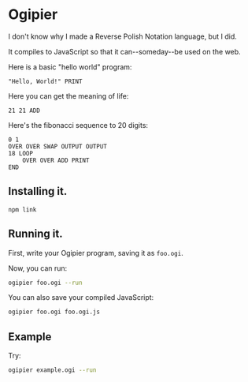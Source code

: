 # Ogipier

I don't know why I made a Reverse Polish Notation language, but I did.

It compiles to JavaScript so that it can--someday--be used on the web.

Here is a basic "hello world" program:

```ogipier
"Hello, World!" PRINT
```

Here you can get the meaning of life:

```ogipier
21 21 ADD
```

Here's the fibonacci sequence to 20 digits:

```ogipier
0 1
OVER OVER SWAP OUTPUT OUTPUT
18 LOOP
	OVER OVER ADD PRINT
END
```

## Installing it.

```
npm link
```

## Running it.

First, write your Ogipier program, saving it as `foo.ogi`.

Now, you can run:

```bash
ogipier foo.ogi --run
```

You can also save your compiled JavaScript:

```bash
ogipier foo.ogi foo.ogi.js
```

## Example

Try:

```bash
ogipier example.ogi --run
```